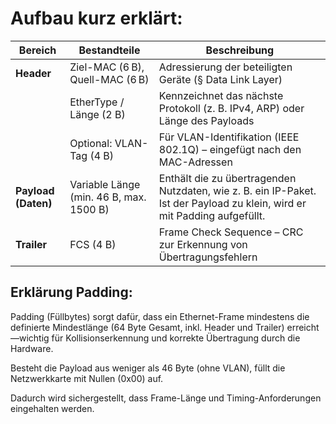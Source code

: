 # Aufbau kurz erklärt:

| Bereich             | Bestandteile                            | Beschreibung                                                                                                                                              |
| ------------------- | --------------------------------------- | --------------------------------------------------------------------------------------------------------------------------------------------------------- |
| **Header**          | Ziel-MAC (6 B), Quell-MAC (6 B)         | Adressierung der beteiligten Geräte (§ Data Link Layer)                                                                                                   |
|                     | EtherType / Länge (2 B)                 | Kennzeichnet das nächste Protokoll (z. B. IPv4, ARP) oder Länge des Payloads                                                                              |
|                     | Optional: VLAN-Tag (4 B)                | Für VLAN-Identifikation (IEEE 802.1Q) – eingefügt nach den MAC-Adressen                                                                                   |
| **Payload (Daten)** | Variable Länge (min. 46 B, max. 1500 B) | Enthält die zu übertragenden Nutzdaten, wie z. B. ein IP-Paket. Ist der Payload zu klein, wird er mit Padding aufgefüllt.                                 |
| **Trailer**         | FCS (4 B)                               | Frame Check Sequence – CRC zur Erkennung von Übertragungsfehlern                                                                                          |


## Erklärung Padding:

Padding (Füllbytes) sorgt dafür, dass ein Ethernet-Frame mindestens die definierte Mindestlänge (64 Byte Gesamt, inkl. Header und Trailer) erreicht—wichtig für Kollisionserkennung und korrekte Übertragung durch die Hardware.

Besteht die Payload aus weniger als 46 Byte (ohne VLAN), füllt die Netzwerkkarte mit Nullen (0x00) auf.

Dadurch wird sichergestellt, dass Frame-Länge und Timing-Anforderungen eingehalten werden.

